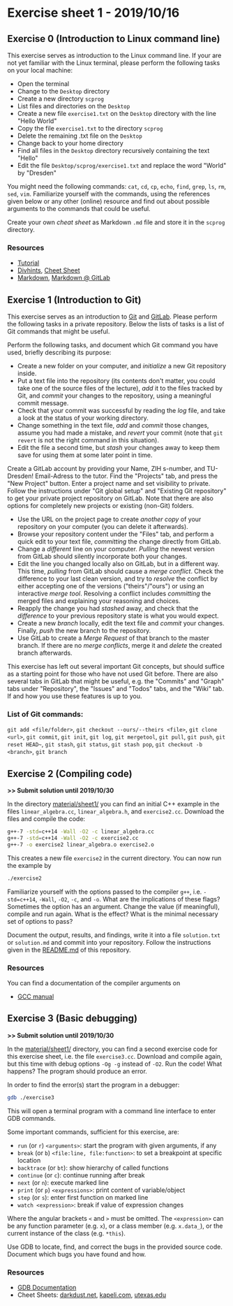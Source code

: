 # Exercise sheet 1 - 2019/10/16

## Exercise 0 (Introduction to Linux command line)
This exercise serves as introduction to the Linux command line. If your are not yet familiar with
the Linux terminal, please perform the following tasks on your local machine:
- Open the terminal
- Change to the `Desktop` directory
- Create a new directory `scprog`
- List files and directories on the `Desktop`
- Create a new file `exercise1.txt` on the `Desktop` directory with the line "Hello World"
- Copy the file `exercise1.txt` to the directory `scprog`
- Delete the remaining .txt file on the `Desktop`
- Change back to your home directory
- Find all files in the `Desktop` directory recursively containing the text "Hello"
- Edit the file `Desktop/scprog/exercise1.txt` and replace the word "World" by "Dresden"

You might need the following commands: `cat`, `cd`, `cp`, `echo`, `find`, `grep`, `ls`, `rm`, `sed`, `vim`. Familiarize yourself with
the commands, using the references given below or any other (online) resource and find out about possible arguments to the
commands that could be useful.

Create your own *cheat sheet* as Markdown `.md` file and store it in the `scprog` directory.

### Resources
- [Tutorial](https://tutorials.ubuntu.com/tutorial/command-line-for-beginners)
- [Divhints](https://devhints.io/), [Cheet Sheet](https://appletree.or.kr/quick_reference_cards/Unix-Linux/Linux%20Command%20Line%20Cheat%20Sheet.pdf)
- [Markdown](https://daringfireball.net/projects/markdown/), [Markdown @ GitLab](https://docs.gitlab.com/ee/user/markdown.html)


## Exercise 1 (Introduction to Git)
This exercise serves as an introduction to [Git](https://www.git-scm.com/) and [GitLab](https://gitlab.mn.tu-dresden.de).
Please perform the following tasks in a private repository. Below the lists of tasks is a list of
Git commands that might be useful.

Perform the following tasks, and document which Git command you have used, briefly describing
its purpose:
- Create a new folder on your computer, and *initialize* a new Git repository inside.
- Put a text file into the repository (its contents don't matter, you could take one of the source
  files of the lecture), *add* it to the files tracked by Git, and *commit* your changes to the repository,
  using a meaningful commit message.
- Check that your commit was successful by reading the *log* file, and take a look at the status of
  your working directory.
- Change something in the text file, *add* and *commit* those changes, assume you had made a mistake,
  and *revert* your commit (note that `git revert` is not the right command in this situation).
- Edit the file a second time, but *stash* your changes away to keep them save for using them at
  some later point in time.

Create a GitLab account by providing your Name, ZIH s-number, and TU-Dresden! Email-Adress to the tutor.
Find the "Projects" tab, and press the "New Project" button. Enter a project name and set visibility to
private. Follow the instructions under "Git global setup" and "Existing Git repository" to get your
private project repository on GitLab. Note that there are also options for completely new projects or
existing (non-Git) folders.

- Use the URL on the project page to create *another copy* of your repository on your computer
  (you can delete it afterwards).
- Browse your repository content under the "Files" tab, and perform a quick edit to your text file,
  *committing* the change directly from GitLab.
- Change a *different* line on your computer. *Pulling* the newest version from GitLab should silently
  incorporate both your changes.
- Edit the line you changed locally also on GitLab, but in a different way. This time, *pulling* from
  GitLab should cause a *merge conflict*. Check the difference to your last clean version, and try to
  *resolve* the conflict by either accepting one of the versions ("theirs"/"ours") or using an interactive
  *merge tool*. Resolving a conflict includes *committing* the merged files and explaining your
  reasoning and choices.
- Reapply the change you had *stashed* away, and check that the *difference* to your previous repository
  state is what you would expect.
- Create a new *branch* locally, edit the text file and *commit* your changes. Finally, *push* the new branch
  to the repository.
- Use GitLab to create a *Merge Request* of that branch to the master branch. If there are no *merge conflicts*,
  merge it and *delete* the created branch afterwards.

This exercise has left out several important Git concepts, but should suffice as a starting point for
those who have not used Git before. There are also several tabs in
GitLab that might be useful, e.g. the "Commits" and "Graph" tabs under "Repository", the "Issues"
and "Todos" tabs, and the "Wiki" tab. If and how you use these features is up to you.

### List of Git commands:
`git add <file/folder>`, `git checkout --ours/--theirs <file>`, `git clone <url>`,
`git commit`, `git init`, `git log`, `git mergetool`, `git pull`, `git push`, `git reset HEAD~`,
`git stash`, `git status`, `git stash pop`, `git checkout -b <branch>`, `git branch`

## Exercise 2 (Compiling code)
**>> Submit solution until 2019/10/30**

In the directory [material/sheet1/](/exercises/material/sheet1) you can find
an initial C++ example in the files `linear_algebra.cc`, `linear_algebra.h`, and `exercise2.cc`. Download the files and compile the code:

```bash
g++-7 -std=c++14 -Wall -O2 -c linear_algebra.cc
g++-7 -std=c++14 -Wall -O2 -c exercise2.cc
g++-7 -o exercise2 linear_algebra.o exercise2.o
```

This creates a new file `exercise2` in the current directory. You can now run the example by

```bash
./exercise2
```

Familiarize yourself with the options passed to the compiler `g++`, i.e. `-std=c++14`, `-Wall`, `-O2`, `-c`, and `-o`. What are
the implications of these flags? Sometimes the option has an argument. Change the value (if meaningful), compile and run again.
What is the effect? What is the minimal necessary set of options to pass?

Document the output, results, and findings, write it into a file `solution.txt` or `solution.md` and commit into your repository. Follow the
instructions given in the [README.md](/README.md) of this repository.

### Resources
You can find a documentation of the compiler arguments on
- [GCC manual](https://gcc.gnu.org/onlinedocs/gcc-7.2.0/gcc/)


## Exercise 3 (Basic debugging)
**>> Submit solution until 2019/10/30**

In the [material/sheet1/](/exercises/material/sheet1) directory, you can
find a second exercise code for this exercise sheet, i.e. the file `exercise3.cc`.
Download and compile again, but this time with debug options `-Og -g` instead of `-O2`.
Run the code! What happens? The program should produce an error.

In order to find the error(s) start the program in a debugger:

```bash
gdb ./exercise3
```

This will open a terminal program with a command line interface to enter GDB commands.

Some important commands, sufficient for this exercise, are:
- `run`  (or `r`) `<arguments>`: start the program with given arguments, if any
- `break` (or `b`) `<file:line, file:function>`: to set a breakpoint at specific location
- `backtrace` (or `bt`): show hierarchy of called functions
- `continue` (or `c`): continue running after break
- `next` (or `n`): execute marked line
- `print` (or `p`) `<expressions>`: print content of variable/object
- `step` (or `s`): enter first function on marked line
- `watch <expression>`: break if value of expression changes

Where the angular brackets `<` and `>` must be omitted. The `<expression>` can be any function parameter (e.g. `x`),
or a class member (e.g. `x.data_`), or the current instance of the class (e.g. `*this`).

Use GDB to locate, find, and correct the bugs in the provided source code. Document
which bugs you have found and how.

### Resources
- [GDB Documentation](https://www.gnu.org/software/gdb/documentation/)
- Cheet Sheets: [darkdust.net](https://darkdust.net/files/GDB%20Cheat%20Sheet.pdf),
  [kapeli.com](https://kapeli.com/cheat_sheets/GDB.docset/Contents/Resources/Documents/index),
  [utexas.edu](http://users.ece.utexas.edu/~adnan/gdb-refcard.pdf)